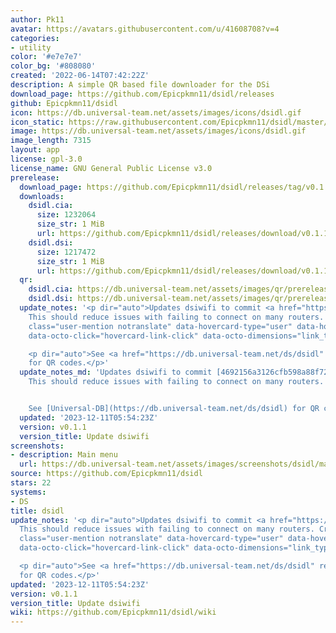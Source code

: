 ```yaml
---
author: Pk11
avatar: https://avatars.githubusercontent.com/u/41608708?v=4
categories:
- utility
color: '#e7e7e7'
color_bg: '#808080'
created: '2022-06-14T07:42:22Z'
description: A simple QR based file downloader for the DSi
download_page: https://github.com/Epicpkmn11/dsidl/releases
github: Epicpkmn11/dsidl
icon: https://db.universal-team.net/assets/images/icons/dsidl.gif
icon_static: https://raw.githubusercontent.com/Epicpkmn11/dsidl/master/resources/icon/icon.0.png
image: https://db.universal-team.net/assets/images/icons/dsidl.gif
image_length: 7315
layout: app
license: gpl-3.0
license_name: GNU General Public License v3.0
prerelease:
  download_page: https://github.com/Epicpkmn11/dsidl/releases/tag/v0.1.1
  downloads:
    dsidl.cia:
      size: 1232064
      size_str: 1 MiB
      url: https://github.com/Epicpkmn11/dsidl/releases/download/v0.1.1/dsidl.cia
    dsidl.dsi:
      size: 1217472
      size_str: 1 MiB
      url: https://github.com/Epicpkmn11/dsidl/releases/download/v0.1.1/dsidl.dsi
  qr:
    dsidl.cia: https://db.universal-team.net/assets/images/qr/prerelease/dsidl-cia.png
    dsidl.dsi: https://db.universal-team.net/assets/images/qr/prerelease/dsidl-dsi.png
  update_notes: '<p dir="auto">Updates dsiwifi to commit <a href="https://github.com/shinyquagsire23/dsiwifi/commit/4692156a3126cfb598a88f72a4669d38642e4d1f">4692156a3126cfb598a88f72a4669d38642e4d1f</a>.
    This should reduce issues with failing to connect on many routers. Credit to <a
    class="user-mention notranslate" data-hovercard-type="user" data-hovercard-url="/users/Yackerw/hovercard"
    data-octo-click="hovercard-link-click" data-octo-dimensions="link_type:self" href="https://github.com/Yackerw">@Yackerw</a>.</p>

    <p dir="auto">See <a href="https://db.universal-team.net/ds/dsidl" rel="nofollow">Universal-DB</a>
    for QR codes.</p>'
  update_notes_md: 'Updates dsiwifi to commit [4692156a3126cfb598a88f72a4669d38642e4d1f](https://github.com/shinyquagsire23/dsiwifi/commit/4692156a3126cfb598a88f72a4669d38642e4d1f).
    This should reduce issues with failing to connect on many routers. Credit to @Yackerw.


    See [Universal-DB](https://db.universal-team.net/ds/dsidl) for QR codes.'
  updated: '2023-12-11T05:54:23Z'
  version: v0.1.1
  version_title: Update dsiwifi
screenshots:
- description: Main menu
  url: https://db.universal-team.net/assets/images/screenshots/dsidl/main-menu.png
source: https://github.com/Epicpkmn11/dsidl
stars: 22
systems:
- DS
title: dsidl
update_notes: '<p dir="auto">Updates dsiwifi to commit <a href="https://github.com/shinyquagsire23/dsiwifi/commit/4692156a3126cfb598a88f72a4669d38642e4d1f">4692156a3126cfb598a88f72a4669d38642e4d1f</a>.
  This should reduce issues with failing to connect on many routers. Credit to <a
  class="user-mention notranslate" data-hovercard-type="user" data-hovercard-url="/users/Yackerw/hovercard"
  data-octo-click="hovercard-link-click" data-octo-dimensions="link_type:self" href="https://github.com/Yackerw">@Yackerw</a>.</p>

  <p dir="auto">See <a href="https://db.universal-team.net/ds/dsidl" rel="nofollow">Universal-DB</a>
  for QR codes.</p>'
updated: '2023-12-11T05:54:23Z'
version: v0.1.1
version_title: Update dsiwifi
wiki: https://github.com/Epicpkmn11/dsidl/wiki
---
```


